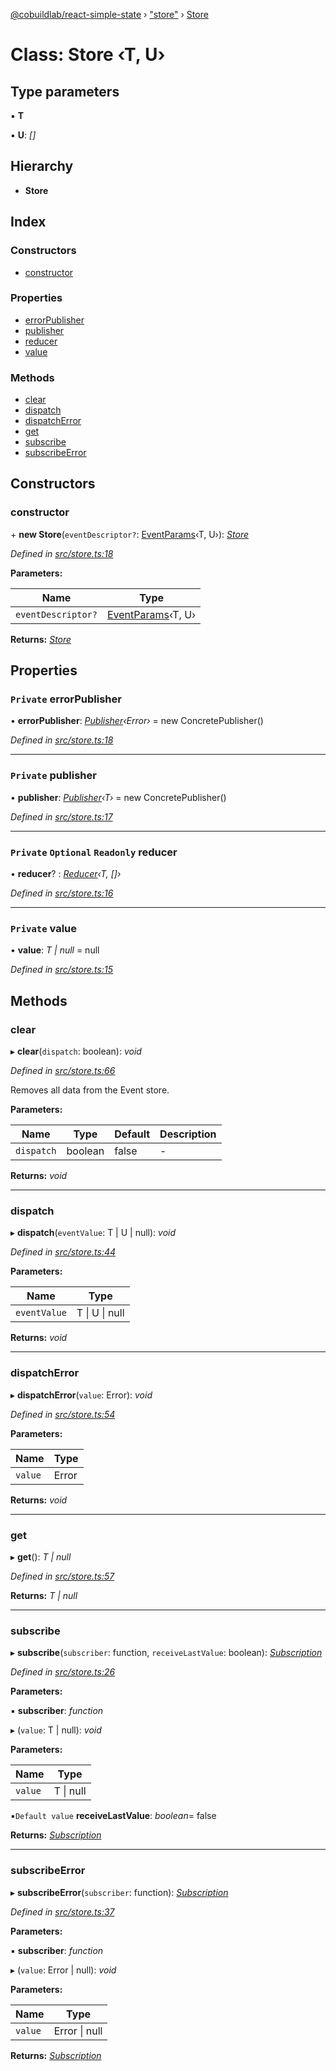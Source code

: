 [@cobuildlab/react-simple-state](../README.md) › ["store"](../modules/_store_.md) › [Store](_store_.store.md)

# Class: Store ‹**T, U**›

## Type parameters

▪ **T**

▪ **U**: *[]*

## Hierarchy

* **Store**

## Index

### Constructors

* [constructor](_store_.store.md#constructor)

### Properties

* [errorPublisher](_store_.store.md#private-errorpublisher)
* [publisher](_store_.store.md#private-publisher)
* [reducer](_store_.store.md#private-optional-readonly-reducer)
* [value](_store_.store.md#private-value)

### Methods

* [clear](_store_.store.md#clear)
* [dispatch](_store_.store.md#dispatch)
* [dispatchError](_store_.store.md#dispatcherror)
* [get](_store_.store.md#get)
* [subscribe](_store_.store.md#subscribe)
* [subscribeError](_store_.store.md#subscribeerror)

## Constructors

###  constructor

\+ **new Store**(`eventDescriptor?`: [EventParams](../modules/_store_.md#eventparams)‹T, U›): *[Store](_store_.store.md)*

*Defined in [src/store.ts:18](https://github.com/cobuildlab/react-simple-state/blob/4d0bc58/src/store.ts#L18)*

**Parameters:**

Name | Type |
------ | ------ |
`eventDescriptor?` | [EventParams](../modules/_store_.md#eventparams)‹T, U› |

**Returns:** *[Store](_store_.store.md)*

## Properties

### `Private` errorPublisher

• **errorPublisher**: *[Publisher](../interfaces/_pub_sub_.publisher.md)‹Error›* = new ConcretePublisher()

*Defined in [src/store.ts:18](https://github.com/cobuildlab/react-simple-state/blob/4d0bc58/src/store.ts#L18)*

___

### `Private` publisher

• **publisher**: *[Publisher](../interfaces/_pub_sub_.publisher.md)‹T›* = new ConcretePublisher()

*Defined in [src/store.ts:17](https://github.com/cobuildlab/react-simple-state/blob/4d0bc58/src/store.ts#L17)*

___

### `Private` `Optional` `Readonly` reducer

• **reducer**? : *[Reducer](../modules/_event_.md#reducer)‹T, []›*

*Defined in [src/store.ts:16](https://github.com/cobuildlab/react-simple-state/blob/4d0bc58/src/store.ts#L16)*

___

### `Private` value

• **value**: *T | null* = null

*Defined in [src/store.ts:15](https://github.com/cobuildlab/react-simple-state/blob/4d0bc58/src/store.ts#L15)*

## Methods

###  clear

▸ **clear**(`dispatch`: boolean): *void*

*Defined in [src/store.ts:66](https://github.com/cobuildlab/react-simple-state/blob/4d0bc58/src/store.ts#L66)*

Removes all data from the Event store.

**Parameters:**

Name | Type | Default | Description |
------ | ------ | ------ | ------ |
`dispatch` | boolean | false | -  |

**Returns:** *void*

___

###  dispatch

▸ **dispatch**(`eventValue`: T | U | null): *void*

*Defined in [src/store.ts:44](https://github.com/cobuildlab/react-simple-state/blob/4d0bc58/src/store.ts#L44)*

**Parameters:**

Name | Type |
------ | ------ |
`eventValue` | T &#124; U &#124; null |

**Returns:** *void*

___

###  dispatchError

▸ **dispatchError**(`value`: Error): *void*

*Defined in [src/store.ts:54](https://github.com/cobuildlab/react-simple-state/blob/4d0bc58/src/store.ts#L54)*

**Parameters:**

Name | Type |
------ | ------ |
`value` | Error |

**Returns:** *void*

___

###  get

▸ **get**(): *T | null*

*Defined in [src/store.ts:57](https://github.com/cobuildlab/react-simple-state/blob/4d0bc58/src/store.ts#L57)*

**Returns:** *T | null*

___

###  subscribe

▸ **subscribe**(`subscriber`: function, `receiveLastValue`: boolean): *[Subscription](../interfaces/_pub_sub_.subscription.md)*

*Defined in [src/store.ts:26](https://github.com/cobuildlab/react-simple-state/blob/4d0bc58/src/store.ts#L26)*

**Parameters:**

▪ **subscriber**: *function*

▸ (`value`: T | null): *void*

**Parameters:**

Name | Type |
------ | ------ |
`value` | T &#124; null |

▪`Default value`  **receiveLastValue**: *boolean*= false

**Returns:** *[Subscription](../interfaces/_pub_sub_.subscription.md)*

___

###  subscribeError

▸ **subscribeError**(`subscriber`: function): *[Subscription](../interfaces/_pub_sub_.subscription.md)*

*Defined in [src/store.ts:37](https://github.com/cobuildlab/react-simple-state/blob/4d0bc58/src/store.ts#L37)*

**Parameters:**

▪ **subscriber**: *function*

▸ (`value`: Error | null): *void*

**Parameters:**

Name | Type |
------ | ------ |
`value` | Error &#124; null |

**Returns:** *[Subscription](../interfaces/_pub_sub_.subscription.md)*

